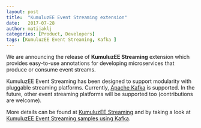 ```yaml
---
layout: post
title:  "KumuluzEE Event Streaming extension"
date:   2017-07-28
author: matijaklj
categories: [Product, Developers]
tags: [KumuluzEE Event Streaming, Kafka ]
---
```


We are announcing the release of **KumuluzEE Streaming** extension which provides easy-to-use annotations for developing microservices that produce or consume event streams. 

<!--more-->

KumuluzEE Event Streaming has been designed to support modularity with pluggable streaming platforms. Currently, [Apache Kafka](https://kafka.apache.org/) is supported.
In the future, other event streaming platforms will be supported too (contributions are welcome).

More details can be found at [KumuluzEE Streaming](https://github.com/kumuluz/kumuluzee-streaming/blob/master/README.md) and by taking a look at [KumuluzEE Event Streaming samples using Kafka](https://github.com/kumuluz/kumuluzee-samples/tree/master/kumuluzee-streaming-kafka).
